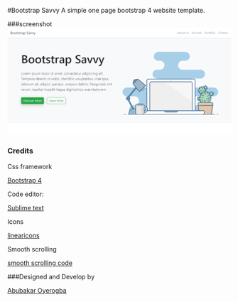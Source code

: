 #Bootstrap Savvy
A simple one page bootstrap 4 website template.

###screenshot
![alt text](screenshots.png "The website screenshots")


### Credits
Css framework

[Bootstrap 4](https://getbootstrap.com/)

Code editor:

[Sublime text](https://www.sublimetext.com/)

Icons

[linearicons](https://linearicons.com/)


Smooth scrolling

[smooth scrolling code](https://css-tricks.com/snippets/jquery/smooth-scrolling/)


###Designed and Develop by

[Abubakar Oyerogba](https://abusavvy.github.io/)